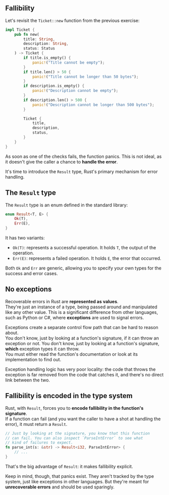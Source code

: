 ## Fallibility

Let's revisit the `Ticket::new` function from the previous exercise:

```rust
impl Ticket {
    pub fn new(
        title: String, 
        description: String, 
        status: Status
    ) -> Ticket {
        if title.is_empty() {
            panic!("Title cannot be empty");
        }
        if title.len() > 50 {
            panic!("Title cannot be longer than 50 bytes");
        }
        if description.is_empty() {
            panic!("Description cannot be empty");
        }
        if description.len() > 500 {
            panic!("Description cannot be longer than 500 bytes");
        }

        Ticket {
            title,
            description,
            status,
        }
    }
}
```

As soon as one of the checks fails, the function panics.
This is not ideal, as it doesn't give the caller a chance to **handle the error**.

It's time to introduce the `Result` type, Rust's primary mechanism for error handling.

## The `Result` type

The `Result` type is an enum defined in the standard library:

```rust
enum Result<T, E> {
    Ok(T),
    Err(E),
}
```

It has two variants:

- `Ok(T)`: represents a successful operation. It holds `T`, the output of the operation.
- `Err(E)`: represents a failed operation. It holds `E`, the error that occurred.

Both `Ok` and `Err` are generic, allowing you to specify your own types for the success and error cases.

## No exceptions

Recoverable errors in Rust are **represented as values**.\
They're just an instance of a type, being passed around and manipulated like any other value.
This is a significant difference from other languages, such as Python or C#, where **exceptions** are used to signal errors.

Exceptions create a separate control flow path that can be hard to reason about.\
You don't know, just by looking at a function's signature, if it can throw an exception or not.
You don't know, just by looking at a function's signature, **which** exception types it can throw.\
You must either read the function's documentation or look at its implementation to find out.

Exception handling logic has very poor locality: the code that throws the exception is far removed from the code
that catches it, and there's no direct link between the two.

## Fallibility is encoded in the type system

Rust, with `Result`, forces you to **encode fallibility in the function's signature**.\
If a function can fail (and you want the caller to have a shot at handling the error), it must return a `Result`.

```rust
// Just by looking at the signature, you know that this function 
// can fail. You can also inspect `ParseIntError` to see what 
// kind of failures to expect.
fn parse_int(s: &str) -> Result<i32, ParseIntError> {
    // ...
}
```

That's the big advantage of `Result`: it makes fallibility explicit.

Keep in mind, though, that panics exist. They aren't tracked by the type system, just like exceptions in other languages.
But they're meant for **unrecoverable errors** and should be used sparingly.

